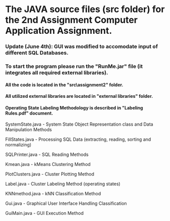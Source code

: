 # The JAVA source files (src folder) for the 2nd Assignment Computer Application Assignment.

### Update (June 4th): GUI was modified to accomodate input of different SQL Databases.

### To start the program please run the "RunMe.jar" file (it integrates all required external libraries).

#### All the code is located in the "src\assignment2" folder.

#### All utilized external libraries are located in "external libraries" folder.

#### Operating State Labeling Methodology is described in "Labeling Rules.pdf" document.

SystemState.java 				- System State Object Representation class and Data Manipulation Methods

FillStates.java 				- Processing SQL Data (extracting, reading, sorting and normalizing)

SQLPrinter.java 				- SQL Reading Methods

Kmean.java 						- kMeans Clustering Method

PlotClusters.java 				- Cluster Plotting Method

Label.java 						- Cluster Labeling Method (operating states)

KNNmethod.java 					- kNN Classification Method

Gui.java 						- Graphical User Interface Handling Classification

GuiMain.java 					- GUI Execution Method


